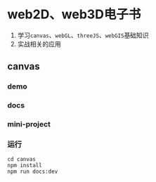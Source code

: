 # web2D、web3D电子书

1. 学习`canvas`、`webGL`、`threeJS`、`webGIS`基础知识
2. 实战相关的应用


## canvas

### demo

### docs

### mini-project

### 运行

```shell
cd canvas 
npm install 
npm run docs:dev
```